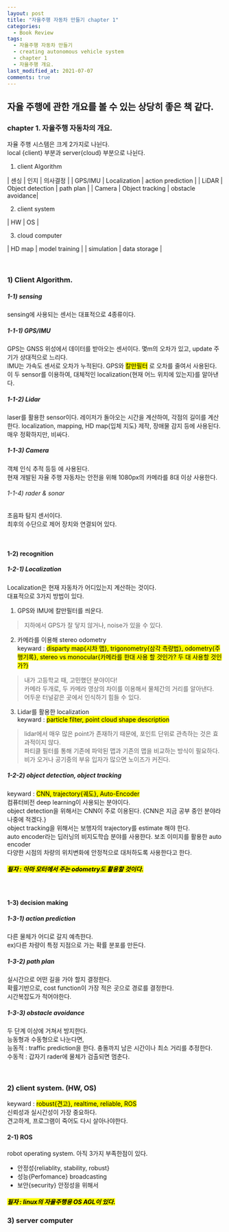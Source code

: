 ```yaml
---
layout: post
title: "자율주행 자동차 만들기 chapter 1"
categories:
  - Book Review
tags:
  - 자율주행 자동차 만들기
  - creating autonomous vehicle system
  - chapter 1
  - 자율주행 개요.
last_modified_at: 2021-07-07
comments: true
---
```


## 자율 주행에 관한 개요를 볼 수 있는 상당히 좋은 책 같다.
### chapter 1. 자율주행 자동차의 개요.
자율 주행 시스템은 크게 2가지로 나뉜다.<br>
local {client} 부분과 server{cloud} 부분으로 나뉜다.<br>

1) client Algorithm<br>

| 센싱    | 인지             | 의사결정           |
| GPS/IMU | Localization     | action prediction |
| LiDAR   | Object detection | path plan         |
| Camera  | Object tracking  | obstacle avoidance|

2) client system<br>

| HW | OS |

3) cloud computer<br>

| HD map     | model training |
| simulation | data storage   |

<br>

### 1) Client Algorithm.<br>
##### 1-1) sensing<br>
sensing에 사용되는 센서는 대표적으로 4종류이다.<br>

##### 1-1-1) GPS/IMU <br>
GPS는 GNSS 위성에서 데이터를 받아오는 센서이다. 몇m의 오차가 있고, update 주기가 상대적으로 느리다.<br>
IMU는 가속도 센서로 오차가 누적된다. GPS와 <mark>칼만필터</mark> 로 오차를 줄여서 사용된다.<br>
이 두 sensor를 이용하여, 대체적인 localization{현재 어느 위치에 있는지}를 알아낸다.<br>

##### 1-1-2) Lidar <Br>
laser를 활용한 sensor이다. 레이저가 돌아오는 시간을 계산하여, 각점의 길이를 계산한다.
localization, mapping, HD map{입체 지도} 제작, 장애물 감지 등에 사용된다.<br>
매우 정확하지만, 비싸다.<br>

##### 1-1-3) Camera <br>
객체 인식 추적 등등 에 사용된다. <br>
현재 개발된 자율 주행 자동차는 안전을 위해 1080px의 카메라를 8대 이상 사용한다.<br>

###### 1-1-4) rader & sonar<br>
초음파 탐지 센서이다. <br>
최후의 수단으로 제어 장치와 연결되어 있다. <Br>

<br>

#### 1-2) recognition
##### 1-2-1) Localization
Localization은 현재 자동차가 어디있는지 계산하는 것이다. <br>
대표적으로 3가지 방법이 있다.<br>
1. GPS와 IMU에 칼만필터를 씌운다.
> 지하에서 GPS가 잘 닿지 않거나, noise가 있을 수 있다.

2. 카메라를 이용해 stereo odometry <br>
keyward : <mark>disparty map{시차 맵}, trigonometry{삼각 측량법}, odometry{주행기록}, stereo vs monocular{카메라를 한대 사용 할 것인가? 두 대 사용할 것인가?}</mark> <br>
> 내가 고등학교 때, 고민했던 분야이다! <br>
> 카메라 두개로, 두 카메라 영상의 차이를 이용해서 물체간의 거리를 알아낸다.<br>
> 어두운 터널같은 곳에서 인식하기 힘들 수 있다.<br>

3. Lidar를 활용한 localization <br>
keyward : <mark>particle filter, point cloud shape description</mark>  <br>
> lidar에서 매우 많은 point가 존재하기 때문에, 포인트 단위로 관측하는 것은 효과적이지 않다.<br>
> 파티클 필터를 통해 기존에 파악된 맵과 기존의 맵을 비교하는 방식이 필요하다.<br>
> 비가 오거나 공기중의 부유 입자가 많으면 노이즈가 커진다.

##### 1-2-2) object detection, object tracking
keyward : <mark>CNN, trajectory{궤도}, Auto-Encoder</mark>  <br>
컴퓨터비전 deep learning이 사용되는 분야이다.<br>
object detection을 위해서는 CNN이 주로 이용된다. {CNN은 지금 공부 중인 분야라 나중에 적겠다.}<br>
object tracking을 위해서는 보행자의 trajectory를 estimate 해야 한다.<br>
auto encoder라는 딥러닝의 비지도학습 분야를 사용한다. 보조 이미지를 활용한 auto encoder<br>
다양한 시점의 차량의 위치변화에 안정적으로 대처하도록 사용한다고 한다.<br>

##### <mark> 필자 : 아마 모터에서 주는 odometry도 활용할 것이다. </mark>

<br>

#### 1-3) decision making
##### 1-3-1) action prediction
다른 물체가 어디로 갈지 예측한다.<br>
ex)다른 차량이 특정 지점으로 가는 확률 분포를 만든다. <br>

##### 1-3-2) path plan
실시간으로 어떤 길을 가야 할지 결정한다.<br>
확률기반으로, cost function이 가장 적은 곳으로 경로를 결정한다.<br>
시간복잡도가 적어야한다. <br>

##### 1-3-3) obstacle avoidance 
두 단계 이상에 거쳐서 방지한다.<br>
능동형과 수동형으로 나눈다면, <br>
능동적 : traffic prediction을 한다. 충돌까지 남은 시간이나 최소 거리를 추정한다. <br> 
수동적 : 갑자기 rader에 물체가 검출되면 멈춘다. <br>

<br>

### 2) client system. (HW, OS) <br>
keyward : <mark>robust{견고}, realtime, reliable, ROS</mark>  <br>
신뢰성과 실시간성이 가장 중요하다. <br>
견고하게, 프로그램이 죽어도 다시 살아나야한다. <br>

#### 2-1) ROS
robot operating system. 아직 3가지 부족한점이 있다.<br>
- 안정성{reliablity, stability, robust}
- 성능{Perfomance} broadcasting
- 보안{security}
안정성을 위해서 

##### <mark> 필자 : linux의 자율주행용 OS AGL이 있다. </mark>


### 3) server computer

